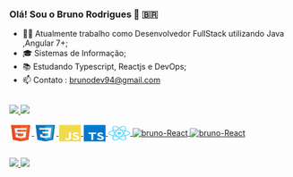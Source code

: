 ### Olá! Sou o Bruno Rodrigues 👋 🇧🇷

- 👨‍💻 Atualmente trabalho como Desenvolvedor FullStack utilizando Java ,Angular 7+;
- 🎓 Sistemas de Informação;
- 📚 Estudando Typescript, Reactjs e DevOps;
- 📫 Contato : brunodev94@gmail.com 

##

 <div style="display: inline_block">
  <a href="https://github.com/nobrurodrigues">
  <img height="180em" src="https://github-readme-stats.vercel.app/api?username=nobrurodrigues&show_icons=true&theme=react&include_all_commits=true&count_private=true"/>
  <img height="150em" src="https://github-readme-stats.vercel.app/api/top-langs/?username=nobrurodrigues&layout=compact&langs_count=7&theme=react"/>
</div>
 
  <div style="display: inline_block"><br>
    <img align="center" alt="bruno-HTML" height="30" width="40" src="https://raw.githubusercontent.com/devicons/devicon/master/icons/html5/html5-original.svg">
    <img align="center" alt="bruno-CSS" height="30" width="40" src="https://raw.githubusercontent.com/devicons/devicon/master/icons/css3/css3-original.svg">
    <img align="center" alt="bruno-Js" height="30" width="40" src="https://raw.githubusercontent.com/devicons/devicon/master/icons/javascript/javascript-plain.svg">
    <img align="center" alt="bruno-Ts" height="30" width="40" src="https://raw.githubusercontent.com/devicons/devicon/master/icons/typescript/typescript-plain.svg">
    <img align="center" alt="bruno-React" height="30" width="40" src="https://raw.githubusercontent.com/devicons/devicon/master/icons/react/react-original.svg">
    <img align="center" alt="bruno-React" height="30" width="40" src="https://icongr.am/devicon/angularjs-original.svg?size=128&color=currentColor">
    <img align="center" alt="bruno-React" height="30" width="40" src="https://icongr.am/devicon/java-original.svg?size=128&color=currentColor">
  </div>
  
  ##
  
  <div> 
  <a href = "mailto:brunodev94@gmail.com"><img src="https://img.shields.io/badge/-Gmail-%23333?style=for-the-badge&logo=gmail&logoColor=white" target="_blank">     </a>
  <a href="linkedin.com/in/bruno-rodrigues-42630b177" target="_blank"><img src="https://img.shields.io/badge/-LinkedIn-%230077B5?style=for-the-badge&logo=linkedin&logoColor=white" target="_blank"></a> 
 
</div>


